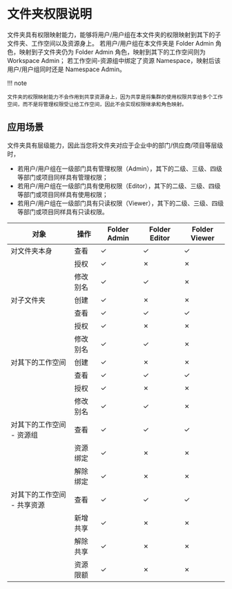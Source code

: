 # 文件夹权限说明

文件夹具有权限映射能力，能够将用户/用户组在本文件夹的权限映射到其下的子文件夹、工作空间以及资源身上。
若用户/用户组在本文件夹是 Folder Admin 角色，映射到子文件夹仍为 Folder Admin 角色，映射到其下的工作空间则为 Workspace Admin；
若工作空间-资源组中绑定了资源 Namespace，映射后该用户/用户组同时还是 Namespace Admin。

!!! note
    
    文件夹的权限映射能力不会作用到共享资源身上，因为共享是将集群的使用权限共享给多个工作空间，而不是将管理权限受让给工作空间，因此不会实现权限继承和角色映射。

## 应用场景

文件夹具有层级能力，因此当您将文件夹对应于企业中的部门/供应商/项目等层级时，

- 若用户/用户组在一级部门具有管理权限（Admin），其下的二级、三级、四级等部门或项目同样具有管理权限；
- 若用户/用户组在一级部门具有使用权限（Editor），其下的二级、三级、四级等部门或项目同样具有使用权限；
- 若用户/用户组在一级部门具有只读权限（Viewer），其下的二级、三级、四级等部门或项目同样具有只读权限。

| 对象                        | 操作     | Folder Admin | Folder Editor | Folder Viewer |
| --------------------------- | -------- | ------------ | ------------- | ------------- |
| 对文件夹本身                | 查看     | &check;            | &check;             | &check;             |
|                             | 授权     | &check;            | &cross;             | &cross;             |
|                             | 修改别名 | &check;            | &check;             | &cross;             |
| 对子文件夹                  | 创建     | &check;            | &cross;             | &cross;             |
|                             | 查看     | &check;            | &check;             | &check;             |
|                             | 授权     | &check;            | &cross;             | &cross;             |
|                             | 修改别名 | &check;            | &check;             | &cross;             |
| 对其下的工作空间            | 创建     | &check;            | &cross;             | &cross;             |
|                             | 查看     | &check;            | &check;             | &check;             |
|                             | 授权     | &check;            | &cross;             | &cross;             |
|                             | 修改别名 | &check;            | &check;             | &cross;             |
| 对其下的工作空间 - 资源组   | 查看     | &check;            | &check;             | &check;             |
|                             | 资源绑定 | &check;            | &cross;             | &cross;             |
|                             | 解除绑定 | &check;            | &cross;             | &cross;             |
| 对其下的工作空间 - 共享资源 | 查看     | &check;            | &check;             | &check;             |
|                             | 新增共享 | &check;            | &cross;             | &cross;             |
|                             | 解除共享 | &check;            | &cross;             | &cross;             |
|                             | 资源限额 | &check;            | &cross;             | &cross;             |

